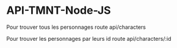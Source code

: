 # API-TMNT-Node-JS

Pour trouver tous les personnages 
route api/characters

Pour trouver les personnages par leurs id
route api/characters/:id

